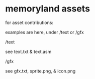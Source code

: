 # memoryland assets

for asset contributions:

examples are here, under /text or /gfx

/text

see text.txt & text.asm

/gfx

see gfx.txt, sprite.png, & icon.png

